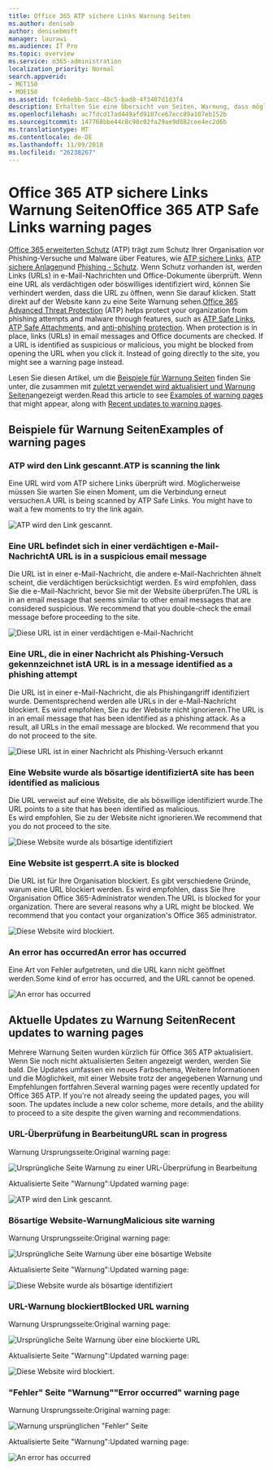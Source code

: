 ```yaml
---
title: Office 365 ATP sichere Links Warnung Seiten
ms.author: deniseb
author: denisebmsft
manager: laurawi
ms.audience: IT Pro
ms.topic: overview
ms.service: o365-administration
localization_priority: Normal
search.appverid:
- MET150
- MOE150
ms.assetid: fc4e6ebb-5acc-4bc5-bad8-4f3407d1d3f4
description: Erhalten Sie eine Übersicht von Seiten, Warnung, dass möglicherweise bei Office 365 erweiterte Schutz bei der Arbeit wird angezeigt.
ms.openlocfilehash: ac7fdcd17ad449afd9107ce67ecc89a107eb152b
ms.sourcegitcommit: 147768bbe44c8c98c02fa29ae9d882cee4ec2d6b
ms.translationtype: MT
ms.contentlocale: de-DE
ms.lasthandoff: 11/09/2018
ms.locfileid: "26238267"
---
```

# <a name="office-365-atp-safe-links-warning-pages"></a><span data-ttu-id="2593f-103">Office 365 ATP sichere Links Warnung Seiten</span><span class="sxs-lookup"><span data-stu-id="2593f-103">Office 365 ATP Safe Links warning pages</span></span>

<span data-ttu-id="2593f-p101">[Office 365 erweiterten Schutz](office-365-atp.md) (ATP) trägt zum Schutz Ihrer Organisation vor Phishing-Versuche und Malware über Features, wie [ATP sichere Links](atp-safe-links.md), [ATP sichere Anlagen](atp-safe-attachments.md)und [Phishing - Schutz](anti-phishing-protection.md). Wenn Schutz vorhanden ist, werden Links (URLs) in e-Mail-Nachrichten und Office-Dokumente überprüft. Wenn eine URL als verdächtigen oder böswilliges identifiziert wird, können Sie verhindert werden, dass die URL zu öffnen, wenn Sie darauf klicken. Statt direkt auf der Website kann zu eine Seite Warnung sehen.</span><span class="sxs-lookup"><span data-stu-id="2593f-p101">[Office 365 Advanced Threat Protection](office-365-atp.md) (ATP) helps protect your organization from phishing attempts and malware through features, such as [ATP Safe Links](atp-safe-links.md), [ATP Safe Attachments](atp-safe-attachments.md), and [anti-phishing protection](anti-phishing-protection.md). When protection is in place, links (URLs) in email messages and Office documents are checked. If a URL is identified as suspicious or malicious, you might be blocked from opening the URL when you click it. Instead of going directly to the site, you might see a warning page instead.</span></span> 
  
<span data-ttu-id="2593f-108">Lesen Sie diesen Artikel, um die [Beispiele für Warnung Seiten](atp-safe-links-warning-pages.md#examples) finden Sie unter, die zusammen mit [zuletzt verwendet wird aktualisiert und Warnung Seiten](atp-safe-links-warning-pages.md#updates)angezeigt werden.</span><span class="sxs-lookup"><span data-stu-id="2593f-108">Read this article to see [Examples of warning pages](atp-safe-links-warning-pages.md#examples) that might appear, along with [Recent updates to warning pages](atp-safe-links-warning-pages.md#updates).</span></span>
  
## <a name="examples-of-warning-pages"></a><span data-ttu-id="2593f-109">Beispiele für Warnung Seiten</span><span class="sxs-lookup"><span data-stu-id="2593f-109">Examples of warning pages</span></span>

### <a name="atp-is-scanning-the-link"></a><span data-ttu-id="2593f-110">ATP wird den Link gescannt.</span><span class="sxs-lookup"><span data-stu-id="2593f-110">ATP is scanning the link</span></span>

<span data-ttu-id="2593f-p102">Eine URL wird vom ATP sichere Links überprüft wird. Möglicherweise müssen Sie warten Sie einen Moment, um die Verbindung erneut versuchen.</span><span class="sxs-lookup"><span data-stu-id="2593f-p102">A URL is being scanned by ATP Safe Links. You might have to wait a few moments to try the link again.</span></span>

![ATP wird den Link gescannt.](media/ee8dd5ed-6b91-4248-b054-12b719e8d0ed.png)

### <a name="a-url-is-in-a-suspicious-email-message"></a><span data-ttu-id="2593f-114">Eine URL befindet sich in einer verdächtigen e-Mail-Nachricht</span><span class="sxs-lookup"><span data-stu-id="2593f-114">A URL is in a suspicious email message</span></span>

<span data-ttu-id="2593f-p103">Die URL ist in einer e-Mail-Nachricht, die andere e-Mail-Nachrichten ähnelt scheint, die verdächtigen berücksichtigt werden. Es wird empfohlen, dass Sie die e-Mail-Nachricht, bevor Sie mit der Website überprüfen.</span><span class="sxs-lookup"><span data-stu-id="2593f-p103">The URL is in an email message that seems similar to other email messages that are considered suspicious. We recommend that you double-check the email message before proceeding to the site.</span></span>

![Diese URL ist in einer verdächtigen e-Mail-Nachricht](media/33f57923-23e3-4b0f-838b-6ad589ba897b.png)

### <a name="a-url-is-in-a-message-identified-as-a-phishing-attempt"></a><span data-ttu-id="2593f-118">Eine URL, die in einer Nachricht als Phishing-Versuch gekennzeichnet ist</span><span class="sxs-lookup"><span data-stu-id="2593f-118">A URL is in a message identified as a phishing attempt</span></span>

<span data-ttu-id="2593f-p104">Die URL ist in einer e-Mail-Nachricht, die als Phishingangriff identifiziert wurde. Dementsprechend werden alle URLs in der e-Mail-Nachricht blockiert. Es wird empfohlen, Sie zu der Website nicht ignorieren.</span><span class="sxs-lookup"><span data-stu-id="2593f-p104">The URL is in an email message that has been identified as a phishing attack. As a result, all URLs in the email message are blocked. We recommend that you do not proceed to the site.</span></span>

![Diese URL ist in einer Nachricht als Phishing-Versuch erkannt](media/6e544a28-0604-4821-aba6-d5a57bb917e5.png)

### <a name="a-site-has-been-identified-as-malicious"></a><span data-ttu-id="2593f-123">Eine Website wurde als bösartige identifiziert</span><span class="sxs-lookup"><span data-stu-id="2593f-123">A site has been identified as malicious</span></span>

<span data-ttu-id="2593f-124">Die URL verweist auf eine Website, die als böswillige identifiziert wurde.</span><span class="sxs-lookup"><span data-stu-id="2593f-124">The URL points to a site that has been identified as malicious.</span></span>  <br/> <span data-ttu-id="2593f-125">Es wird empfohlen, Sie zu der Website nicht ignorieren.</span><span class="sxs-lookup"><span data-stu-id="2593f-125">We recommend that you do not proceed to the site.</span></span>

![Diese Website wurde als bösartige identifiziert](media/058883c8-23f0-4672-9c1c-66b084796177.png)

### <a name="a-site-is-blocked"></a><span data-ttu-id="2593f-127">Eine Website ist gesperrt.</span><span class="sxs-lookup"><span data-stu-id="2593f-127">A site is blocked</span></span>

<span data-ttu-id="2593f-p105">Die URL ist für Ihre Organisation blockiert. Es gibt verschiedene Gründe, warum eine URL blockiert werden. Es wird empfohlen, dass Sie Ihre Organisation Office 365-Administrator wenden.</span><span class="sxs-lookup"><span data-stu-id="2593f-p105">The URL is blocked for your organization. There are several reasons why a URL might be blocked. We recommend that you contact your organization's Office 365 administrator.</span></span>

![Diese Website wird blockiert.](media/6b4bda2d-a1e6-419e-8b10-588e83c3af3f.png)

### <a name="an-error-has-occurred"></a><span data-ttu-id="2593f-132">An error has occurred</span><span class="sxs-lookup"><span data-stu-id="2593f-132">An error has occurred</span></span>

<span data-ttu-id="2593f-133">Eine Art von Fehler aufgetreten, und die URL kann nicht geöffnet werden.</span><span class="sxs-lookup"><span data-stu-id="2593f-133">Some kind of error has occurred, and the URL cannot be opened.</span></span>

![An error has occurred](media/2f7465a4-1cf4-4c1c-b7d4-3c07e4b795b4.png)

## <a name="recent-updates-to-warning-pages"></a><span data-ttu-id="2593f-135">Aktuelle Updates zu Warnung Seiten</span><span class="sxs-lookup"><span data-stu-id="2593f-135">Recent updates to warning pages</span></span>

<span data-ttu-id="2593f-p106">Mehrere Warnung Seiten wurden kürzlich für Office 365 ATP aktualisiert. Wenn Sie noch nicht aktualisierten Seiten angezeigt werden, werden Sie bald. Die Updates umfassen ein neues Farbschema, Weitere Informationen und die Möglichkeit, mit einer Website trotz der angegebenen Warnung und Empfehlungen fortfahren.</span><span class="sxs-lookup"><span data-stu-id="2593f-p106">Several warning pages were recently updated for Office 365 ATP. If you're not already seeing the updated pages, you will soon. The updates include a new color scheme, more details, and the ability to proceed to a site despite the given warning and recommendations.</span></span>

### <a name="url-scan-in-progress"></a><span data-ttu-id="2593f-139">URL-Überprüfung in Bearbeitung</span><span class="sxs-lookup"><span data-stu-id="2593f-139">URL scan in progress</span></span>

<span data-ttu-id="2593f-140">Warnung Ursprungsseite:</span><span class="sxs-lookup"><span data-stu-id="2593f-140">Original warning page:</span></span>

![Ursprüngliche Seite Warnung zu einer URL-Überprüfung in Bearbeitung](media/04368763-763f-43d6-94a4-a48291d36893.png)

<span data-ttu-id="2593f-142">Aktualisierte Seite "Warnung":</span><span class="sxs-lookup"><span data-stu-id="2593f-142">Updated warning page:</span></span>

![ATP wird den Link gescannt.](media/ee8dd5ed-6b91-4248-b054-12b719e8d0ed.png)

### <a name="malicious-site-warning"></a><span data-ttu-id="2593f-144">Bösartige Website-Warnung</span><span class="sxs-lookup"><span data-stu-id="2593f-144">Malicious site warning</span></span>

<span data-ttu-id="2593f-145">Warnung Ursprungsseite:</span><span class="sxs-lookup"><span data-stu-id="2593f-145">Original warning page:</span></span>

![Ursprüngliche Seite Warnung über eine bösartige Website](media/b9efda09-6dd8-46ef-82cb-56e4d538b8f5.png)

<span data-ttu-id="2593f-147">Aktualisierte Seite "Warnung":</span><span class="sxs-lookup"><span data-stu-id="2593f-147">Updated warning page:</span></span>

![Diese Website wurde als bösartige identifiziert](media/058883c8-23f0-4672-9c1c-66b084796177.png)

### <a name="blocked-url-warning"></a><span data-ttu-id="2593f-149">URL-Warnung blockiert</span><span class="sxs-lookup"><span data-stu-id="2593f-149">Blocked URL warning</span></span>

<span data-ttu-id="2593f-150">Warnung Ursprungsseite:</span><span class="sxs-lookup"><span data-stu-id="2593f-150">Original warning page:</span></span>

![Ursprüngliche Seite Warnung über eine blockierte URL](media/3d6ba028-30bf-45fc-958e-d3aad3defc83.png)

<span data-ttu-id="2593f-152">Aktualisierte Seite "Warnung":</span><span class="sxs-lookup"><span data-stu-id="2593f-152">Updated warning page:</span></span>

![Diese Website wird blockiert.](media/6b4bda2d-a1e6-419e-8b10-588e83c3af3f.png)

### <a name="error-occurred-warning-page"></a><span data-ttu-id="2593f-154">"Fehler" Seite "Warnung"</span><span class="sxs-lookup"><span data-stu-id="2593f-154">"Error occurred" warning page</span></span>

<span data-ttu-id="2593f-155">Warnung Ursprungsseite:</span><span class="sxs-lookup"><span data-stu-id="2593f-155">Original warning page:</span></span>

![Warnung ursprünglichen "Fehler" Seite](media/9aaa4383-2f23-48be-bdaa-8efbcb2acc70.png)

<span data-ttu-id="2593f-157">Aktualisierte Seite "Warnung":</span><span class="sxs-lookup"><span data-stu-id="2593f-157">Updated warning page:</span></span>

![An error has occurred](media/2f7465a4-1cf4-4c1c-b7d4-3c07e4b795b4.png)
   
